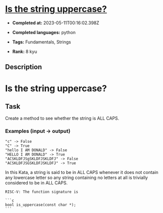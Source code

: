 # [Is the string uppercase?](https://www.codewars.com/kata/56cd44e1aa4ac7879200010b)

- **Completed at:** 2023-05-11T00:16:02.398Z

- **Completed languages:** python

- **Tags:** Fundamentals, Strings

- **Rank:** 8 kyu

## Description

# Is the string uppercase?

## Task

Create a method to see whether the string is ALL CAPS.

### Examples (input -> output)

```
"c" -> False
"C" -> True
"hello I AM DONALD" -> False
"HELLO I AM DONALD" -> True
"ACSKLDFJSgSKLDFJSKLDFJ" -> False
"ACSKLDFJSGSKLDFJSKLDFJ" -> True
```


In this Kata, a string is said to be in ALL CAPS whenever it does not contain any lowercase letter so any string containing no letters at all is trivially considered to be in ALL CAPS.

~~~if:riscv
RISC-V: The function signature is

```c
bool is_uppercase(const char *);
```
~~~